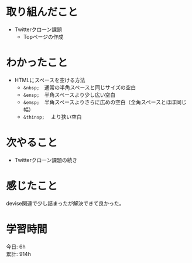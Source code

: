 # 取り組んだこと       
- Twitterクローン課題
  - Topページの作成    
# わかったこと  
- HTMLにスペースを空ける方法
    - `&nbsp;`　通常の半角スペースと同じサイズの空白
    - `&ensp;`　半角スペースより少し広い空白
    - `&emsp;`　半角スペースよりさらに広めの空白（全角スペースとほぼ同じ幅）
    - `&thinsp;`　 より狭い空白
# 次やること  
- Twitterクローン課題の続き  
# 感じたこと 
devise関連で少し詰まったが解決できて良かった。  
# 学習時間 
今日: 6h                   
累計: 914h              
